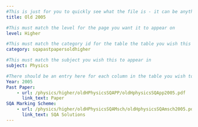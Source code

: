 ```yaml
---
#This is just for you to quickly see what the file is - it can be anything you want
title: Old 2005

#This must match the level for the page you want it to appear on
level: Higher

#This must match the category id for the table the table you wish this to appear in
category: sqapastpapersoldhigher

#This must match the subject you wish this to appear in
subject: Physics

#There should be an entry here for each column in the table you wish to populate:
Year: 2005
Past Paper:
    - url: /physics/higher/oldHPhysicsSQAPP/oldHphysicsSQApp2005.pdf
      link_text: Paper
SQA Marking Scheme:
    - url: /physics/higher/oldHPhysicsSQAMsch/oldHphysicsSQAmsch2005.pdf
      link_text: SQA Solutions
---
```


